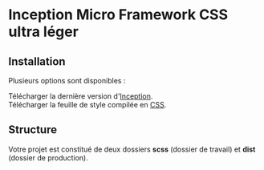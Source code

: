 # Inception Micro Framework CSS ultra léger

## Installation

Plusieurs options sont disponibles :

Télécharger la dernière version d'[Inception](https://github.com/Yuni66/Inception/archive/master.zip).  
Télécharger la feuille de style compilée en [CSS](https://raw.githubusercontent.com/Yuni66/Inception/master/dist/inception.min.css).

## Structure

Votre projet est constitué de deux dossiers **scss** (dossier de travail) et **dist** (dossier de production).

